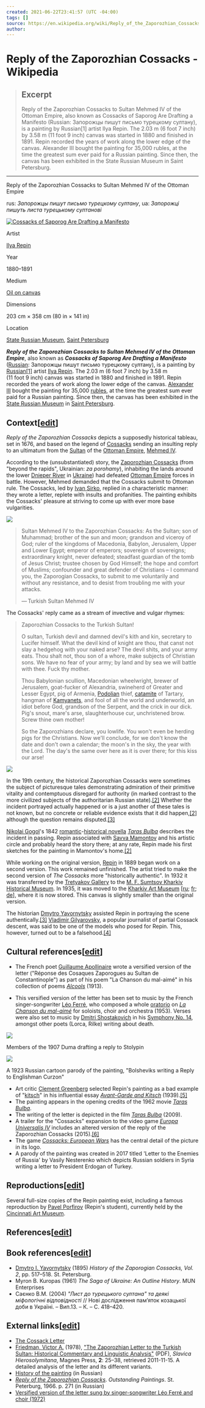 ```yaml
---
created: 2021-06-22T23:41:57 (UTC -04:00)
tags: []
source: https://en.wikipedia.org/wiki/Reply_of_the_Zaporozhian_Cossacks
author: 
---
```


# Reply of the Zaporozhian Cossacks - Wikipedia

> ## Excerpt
> Reply of the Zaporozhian Cossacks to Sultan Mehmed IV of the Ottoman Empire, also known as Cossacks of Saporog Are Drafting a Manifesto (Russian: Запорожцы пишут письмо турецкому султану), is a painting by Russian[1] artist Ilya Repin. The 2.03 m (6 foot 7 inch) by 3.58 m (11 foot 9 inch) canvas was started in 1880 and finished in 1891.  Repin recorded the years of work along the lower edge of the canvas. Alexander III bought the painting for 35,000 rubles, at the time the greatest sum ever paid for a Russian painting.  Since then, the canvas has been exhibited in the State Russian Museum in Saint Petersburg.

---
Reply of the Zaporozhian Cossacks to Sultan Mehmed IV of the Ottoman Empire

rus: _Запорожцы пишут письмо турецкому султану_, ua: _Запорожці пишуть листа турецькому султанові_

[![Cossacks of Saporog Are Drafting a Manifesto](https://upload.wikimedia.org/wikipedia/commons/thumb/7/79/Ilja_Jefimowitsch_Repin_-_Reply_of_the_Zaporozhian_Cossacks_-_Yorck.jpg/350px-Ilja_Jefimowitsch_Repin_-_Reply_of_the_Zaporozhian_Cossacks_-_Yorck.jpg)](https://en.wikipedia.org/wiki/File:Ilja_Jefimowitsch_Repin_-_Reply_of_the_Zaporozhian_Cossacks_-_Yorck.jpg "Cossacks of Saporog Are Drafting a Manifesto")

Artist

[Ilya Repin](https://en.wikipedia.org/wiki/Ilya_Repin "Ilya Repin")

Year

1880–1891

Medium

[Oil on canvas](https://en.wikipedia.org/wiki/Oil_painting "Oil painting")

Dimensions

203 cm × 358 cm (80 in × 141 in)

Location

[State Russian Museum](https://en.wikipedia.org/wiki/State_Russian_Museum "State Russian Museum"), [Saint Petersburg](https://en.wikipedia.org/wiki/Saint_Petersburg "Saint Petersburg")

_**Reply of the Zaporozhian Cossacks to Sultan Mehmed IV of the Ottoman Empire**_, also known as _**Cossacks of Saporog Are Drafting a Manifesto**_ ([Russian](https://en.wikipedia.org/wiki/Russian_language "Russian language"): Запорожцы пишут письмо турецкому султану), is a painting by [Russian](https://en.wikipedia.org/wiki/Russians "Russians")[\[1\]](https://en.wikipedia.org/wiki/Reply_of_the_Zaporozhian_Cossacks#cite_note-1) artist [Ilya Repin](https://en.wikipedia.org/wiki/Ilya_Repin "Ilya Repin"). The 2.03 m (6 foot 7 inch) by 3.58 m (11 foot 9 inch) canvas was started in 1880 and finished in 1891. Repin recorded the years of work along the lower edge of the canvas. [Alexander III](https://en.wikipedia.org/wiki/Alexander_III_of_Russia "Alexander III of Russia") bought the painting for 35,000 [rubles](https://en.wikipedia.org/wiki/Russian_ruble "Russian ruble"), at the time the greatest sum ever paid for a Russian painting. Since then, the canvas has been exhibited in the [State Russian Museum](https://en.wikipedia.org/wiki/State_Russian_Museum "State Russian Museum") in [Saint Petersburg](https://en.wikipedia.org/wiki/Saint_Petersburg "Saint Petersburg").

## Context\[[edit](https://en.wikipedia.org/w/index.php?title=Reply_of_the_Zaporozhian_Cossacks&action=edit&section=1 "Edit section: Context")\]

_Reply of the Zaporozhian Cossacks_ depicts a supposedly historical tableau, set in 1676, and based on the legend of [Cossacks](https://en.wikipedia.org/wiki/Cossack "Cossack") sending an insulting reply to an ultimatum from the [Sultan](https://en.wikipedia.org/wiki/Sultan "Sultan") of the [Ottoman Empire](https://en.wikipedia.org/wiki/Ottoman_Empire "Ottoman Empire"), [Mehmed IV](https://en.wikipedia.org/wiki/Mehmed_IV "Mehmed IV").

According to the (unsubstantiated) story, the [Zaporozhian Cossacks](https://en.wikipedia.org/wiki/Zaporozhian_Cossacks "Zaporozhian Cossacks") (from "beyond the rapids", Ukrainian: _za porohamy_), inhabiting the lands around the lower [Dnieper River](https://en.wikipedia.org/wiki/Dnieper_River "Dnieper River") in [Ukraine](https://en.wikipedia.org/wiki/Ukraine "Ukraine")) had defeated [Ottoman Empire](https://en.wikipedia.org/wiki/Ottoman_Empire "Ottoman Empire") forces in battle. However, Mehmed demanded that the Cossacks submit to Ottoman rule. The Cossacks, led by [Ivan Sirko](https://en.wikipedia.org/wiki/Ivan_Sirko "Ivan Sirko"), replied in a characteristic manner: they wrote a letter, replete with insults and profanities. The painting exhibits the Cossacks' pleasure at striving to come up with ever more base vulgarities.

[![](https://upload.wikimedia.org/wikipedia/commons/thumb/9/9a/Sultan_Mehmed_IV_%282%29.jpg/170px-Sultan_Mehmed_IV_%282%29.jpg)](https://en.wikipedia.org/wiki/File:Sultan_Mehmed_IV_(2).jpg)

> Sultan Mehmed IV to the Zaporozhian Cossacks: As the Sultan; son of Muhammad; brother of the sun and moon; grandson and viceroy of God; ruler of the kingdoms of Macedonia, Babylon, Jerusalem, Upper and Lower Egypt; emperor of emperors; sovereign of sovereigns; extraordinary knight, never defeated; steadfast guardian of the tomb of Jesus Christ; trustee chosen by God Himself; the hope and comfort of Muslims; confounder and great defender of Christians – I command you, the Zaporogian Cossacks, to submit to me voluntarily and without any resistance, and to desist from troubling me with your attacks.
> 
> — Turkish Sultan Mehmed IV

The Cossacks' reply came as a stream of invective and vulgar rhymes:

> Zaporozhian Cossacks to the Turkish Sultan!
> 
> O sultan, Turkish devil and damned devil's kith and kin, secretary to Lucifer himself. What the devil kind of knight are thou, that canst not slay a hedgehog with your naked arse? The devil shits, and your army eats. Thou shalt not, thou son of a whore, make subjects of Christian sons. We have no fear of your army; by land and by sea we will battle with thee. Fuck thy mother.
> 
> Thou Babylonian scullion, Macedonian wheelwright, brewer of Jerusalem, goat-fucker of Alexandria, swineherd of Greater and Lesser Egypt, pig of Armenia, [Podolian](https://en.wikipedia.org/wiki/Podolia "Podolia") thief, [catamite](https://en.wikipedia.org/wiki/Catamite "Catamite") of Tartary, hangman of [Kamyanets](https://en.wikipedia.org/wiki/Kamenets-Podolsky "Kamenets-Podolsky"), and fool of all the world and underworld, an idiot before God, grandson of the Serpent, and the crick in our dick. Pig's snout, mare's arse, slaughterhouse cur, unchristened brow. Screw thine own mother!
> 
> So the Zaporozhians declare, you lowlife. You won't even be herding pigs for the Christians. Now we'll conclude, for we don't know the date and don't own a calendar; the moon's in the sky, the year with the Lord. The day's the same over here as it is over there; for this kiss our arse!

[![](https://upload.wikimedia.org/wikipedia/commons/thumb/b/b2/Reply_of_the_Zaporozhian_Cossacks_%28sketch%2C_1893%2C_Kharkiv%29.jpg/250px-Reply_of_the_Zaporozhian_Cossacks_%28sketch%2C_1893%2C_Kharkiv%29.jpg)](https://en.wikipedia.org/wiki/File:Reply_of_the_Zaporozhian_Cossacks_(sketch,_1893,_Kharkiv).jpg)

In the 19th century, the historical Zaporozhian Cossacks were sometimes the subject of picturesque tales demonstrating admiration of their primitive vitality and contemptuous disregard for authority (in marked contrast to the more civilized subjects of the authoritarian Russian state).[\[2\]](https://en.wikipedia.org/wiki/Reply_of_the_Zaporozhian_Cossacks#cite_note-Lang-2) Whether the incident portrayed actually happened or is a just another of these tales is not known, but no concrete or reliable evidence exists that it did happen,[\[2\]](https://en.wikipedia.org/wiki/Reply_of_the_Zaporozhian_Cossacks#cite_note-Lang-2) although the question remains disputed.[\[3\]](https://en.wikipedia.org/wiki/Reply_of_the_Zaporozhian_Cossacks#cite_note-Infoukes-3)

[Nikolai Gogol](https://en.wikipedia.org/wiki/Nikolai_Gogol "Nikolai Gogol")'s 1842 [romantic](https://en.wikipedia.org/wiki/Romantic_nationalism "Romantic nationalism")\-[historical novella](https://en.wikipedia.org/wiki/Historical_fiction "Historical fiction") _[Taras Bulba](https://en.wikipedia.org/wiki/Taras_Bulba "Taras Bulba")_ describes the incident in passing. Repin associated with [Savva Mamontov](https://en.wikipedia.org/wiki/Savva_Mamontov "Savva Mamontov") and his artistic circle and probably heard the story there; at any rate, Repin made his first sketches for the painting in Mamontov's home.[\[2\]](https://en.wikipedia.org/wiki/Reply_of_the_Zaporozhian_Cossacks#cite_note-Lang-2)

While working on the original version, [Repin](https://en.wikipedia.org/wiki/Ilya_Repin "Ilya Repin") in 1889 began work on a second version. This work remained unfinished. The artist tried to make the second version of _The Cossacks_ more "historically authentic". In 1932 it was transferred by the [Tretyakov Gallery](https://en.wikipedia.org/wiki/Tretyakov_Gallery "Tretyakov Gallery") to the [M. F. Sumtsov Kharkiv Historical Museum](https://en.wikipedia.org/wiki/M._F._Sumtsov_Kharkiv_Historical_Museum "M. F. Sumtsov Kharkiv Historical Museum"). In 1935, it was moved to the [Kharkiv Art Museum](https://en.wikipedia.org/w/index.php?title=Kharkiv_Art_Museum&action=edit&redlink=1 "Kharkiv Art Museum (page does not exist)") \[[ru](https://ru.wikipedia.org/wiki/%D0%A5%D0%B0%D1%80%D1%8C%D0%BA%D0%BE%D0%B2%D1%81%D0%BA%D0%B8%D0%B9_%D1%85%D1%83%D0%B4%D0%BE%D0%B6%D0%B5%D1%81%D1%82%D0%B2%D0%B5%D0%BD%D0%BD%D1%8B%D0%B9_%D0%BC%D1%83%D0%B7%D0%B5%D0%B9 "ru:Харьковский художественный музей"); [fr](https://fr.wikipedia.org/wiki/Mus%C3%A9e_d%27art_de_Kharkov "fr:Musée d'art de Kharkov"); [de](https://de.wikipedia.org/wiki/Kunstmuseum_Charkiw "de:Kunstmuseum Charkiw")\], where it is now stored. This canvas is slightly smaller than the original version.

The historian [Dmytro Yavornytsky](https://en.wikipedia.org/wiki/Dmytro_Yavornytsky "Dmytro Yavornytsky") assisted Repin in portraying the scene authentically.[\[3\]](https://en.wikipedia.org/wiki/Reply_of_the_Zaporozhian_Cossacks#cite_note-Infoukes-3) [Vladimir Gilyarovsky](https://en.wikipedia.org/wiki/Vladimir_Gilyarovsky "Vladimir Gilyarovsky"), a popular journalist of partial Cossack descent, was said to be one of the models who posed for Repin. This, however, turned out to be a falsehood.[\[4\]](https://en.wikipedia.org/wiki/Reply_of_the_Zaporozhian_Cossacks#cite_note-4)

## Cultural references\[[edit](https://en.wikipedia.org/w/index.php?title=Reply_of_the_Zaporozhian_Cossacks&action=edit&section=2 "Edit section: Cultural references")\]

-   The French poet [Guillaume Apollinaire](https://en.wikipedia.org/wiki/Guillaume_Apollinaire "Guillaume Apollinaire") wrote a versified version of the letter ("Réponse des Cosaques Zaporogues au Sultan de Constantinople") as part of his poem "La Chanson du mal-aimé" in his collection of poems _[Alcools](https://en.wikipedia.org/wiki/Alcools "Alcools")_ (1913).

-   This versified version of the letter has been set to music by the French singer-songwriter [Léo Ferré](https://en.wikipedia.org/wiki/L%C3%A9o_Ferr%C3%A9 "Léo Ferré"), who composed a whole [oratorio](https://en.wikipedia.org/wiki/Oratorio "Oratorio") on _[La Chanson du mal-aimé](https://en.wikipedia.org/wiki/La_Chanson_du_mal-aim%C3%A9 "La Chanson du mal-aimé")_ for soloists, choir and orchestra (1953). Verses were also set to music by [Dmitri Shostakovich](https://en.wikipedia.org/wiki/Dmitri_Shostakovich "Dmitri Shostakovich") in his [Symphony No. 14](https://en.wikipedia.org/wiki/Symphony_No._14_(Shostakovich) "Symphony No. 14 (Shostakovich)"), amongst other poets (Lorca, Rilke) writing about death.

[![](https://upload.wikimedia.org/wikipedia/commons/thumb/5/56/Members_of_Duma_are_drafting_a_reply_to_Stolypin.jpeg/250px-Members_of_Duma_are_drafting_a_reply_to_Stolypin.jpeg)](https://en.wikipedia.org/wiki/File:Members_of_Duma_are_drafting_a_reply_to_Stolypin.jpeg)

Members of the 1907 Duma drafting a reply to Stolypin

[![](https://upload.wikimedia.org/wikipedia/commons/thumb/8/8e/Soviet_leaders_write_the_letter_of_defiance_to_George_Curzon.jpg/250px-Soviet_leaders_write_the_letter_of_defiance_to_George_Curzon.jpg)](https://en.wikipedia.org/wiki/File:Soviet_leaders_write_the_letter_of_defiance_to_George_Curzon.jpg)

A 1923 Russian cartoon parody of the painting, "Bolsheviks writing a Reply to Englishman Curzon"

-   Art critic [Clement Greenberg](https://en.wikipedia.org/wiki/Clement_Greenberg "Clement Greenberg") selected Repin's painting as a bad example of "[kitsch](https://en.wikipedia.org/wiki/Kitsch "Kitsch")" in his influential essay _[Avant-Garde and Kitsch](https://en.wikipedia.org/wiki/Avant-Garde_and_Kitsch "Avant-Garde and Kitsch")_ (1939).[\[5\]](https://en.wikipedia.org/wiki/Reply_of_the_Zaporozhian_Cossacks#cite_note-5)
-   The painting appears in the opening credits of the 1962 movie _[Taras Bulba](https://en.wikipedia.org/wiki/Taras_Bulba_(1962_film) "Taras Bulba (1962 film)")_.
-   The writing of the letter is depicted in the film _[Taras Bulba](https://en.wikipedia.org/wiki/Taras_Bulba_(2009_film) "Taras Bulba (2009 film)")_ (2009).
-   A trailer for the "Cossacks" expansion to the video game _[Europa Universalis IV](https://en.wikipedia.org/wiki/Europa_Universalis_IV "Europa Universalis IV")_ includes an altered version of the reply of the Zaporozhian Cossacks (2015).[\[6\]](https://en.wikipedia.org/wiki/Reply_of_the_Zaporozhian_Cossacks#cite_note-6)
-   The game _[Cossacks: European Wars](https://en.wikipedia.org/wiki/Cossacks:_European_Wars "Cossacks: European Wars")_ has the central detail of the picture in its logo.
-   A parody of the painting was created in 2017 titled 'Letter to the Enemies of Russia' by Vasily Nesterenko which depicts Russian soldiers in Syria writing a letter to President Erdogan of Turkey.

## Reproductions\[[edit](https://en.wikipedia.org/w/index.php?title=Reply_of_the_Zaporozhian_Cossacks&action=edit&section=3 "Edit section: Reproductions")\]

Several full-size copies of the Repin painting exist, including a famous reproduction by [Pavel Porfirov](https://en.wikipedia.org/w/index.php?title=Pavel_Porfirov&action=edit&redlink=1 "Pavel Porfirov (page does not exist)") (Repin's student), currently held by the [Cincinnati Art Museum](https://en.wikipedia.org/wiki/Cincinnati_Art_Museum "Cincinnati Art Museum").

## References\[[edit](https://en.wikipedia.org/w/index.php?title=Reply_of_the_Zaporozhian_Cossacks&action=edit&section=4 "Edit section: References")\]

## Book references\[[edit](https://en.wikipedia.org/w/index.php?title=Reply_of_the_Zaporozhian_Cossacks&action=edit&section=5 "Edit section: Book references")\]

-   [Dmytro I. Yavornytsky](https://en.wikipedia.org/wiki/Dmytro_Yavornytsky "Dmytro Yavornytsky") (1895) _History of the Zaporogian Cossacks, Vol. 2_, pp. 517–518. St. Petersburg.
-   Myron B. Kuropas (1961) _The Saga of Ukraine: An Outline History_. MUN Enterprises
-   Саєнко В.М. (2004) _"Лист до турецького султана" та деякі міфологічні відповідності_ // Нові дослідження пам’яток козацької доби в Україні. – Вип.13. – К. – С. 418–420.

## External links\[[edit](https://en.wikipedia.org/w/index.php?title=Reply_of_the_Zaporozhian_Cossacks&action=edit&section=6 "Edit section: External links")\]

-   [The Cossack Letter](http://www.infoukes.com/history/cossack_letter/)
-   [Friedman, Victor A.](https://en.wikipedia.org/wiki/Victor_Friedman "Victor Friedman") (1978), ["The Zaporozhian Letter to the Turkish Sultan: Historical Commentary and Linguistic Analysis"](http://home.uchicago.edu/~vfriedm/Articles/015Friedman78.pdf) (PDF), _Slavica Hierosolymitana_, Magnes Press, **2**: 25–38, retrieved 2011-11-15. A detailed analysis of the letter and its different variants.
-   [History of the painting](http://bubelo.in.ua/essay/cossacks/) (in Russian)
-   [_Reply of the Zaporozhian Cossacks_](https://web.archive.org/web/20070708083850/http://culture.mincult.ru/formp.asp?ID=60&full). _Outstanding Paintings_. St. Peterburg, 1966. p. 271 (in Russian)
-   [Versified version of the letter sung by singer-songwriter Léo Ferré and choir (1972)](https://www.youtube.com/watch?v=Gy9feM9gMOM)

